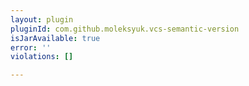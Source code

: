 ```yaml
---
layout: plugin
pluginId: com.github.moleksyuk.vcs-semantic-version
isJarAvailable: true
error: ''
violations: []

---
```

